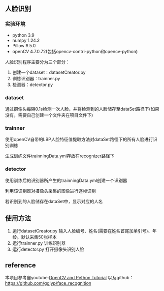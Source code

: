 ## 人脸识别
### 实验环境
- python 3.9
- numpy 1.24.2
- Pillow 9.5.0
- openCV 4.7.0.72(包括opencv-contri-python和opencv-python)

人脸识别程序主要分为三个部分：
1. 创建一个dataset：datasetCreator.py
2. 训练识别器：trainner.py
3. 检测器：detector.py

### dataset
通过摄像头每隔0.1s检测一次人脸，并将检测到的人脸储存至dataSet路径下(如果没有，需要自己创建一个文件夹在项目文件下)

### trainner
使用openCV自带的LBP人脸特征值提取方法对dataSet路径下的所有人脸进行识别训练

生成训练文件trainningData.yml存放在recognizer路径下

### detector
使用训练后的识别器所产生的trainningData.yml创建一个识别器

利用该识别器对摄像头采集的图像进行逐帧识别

若识别到的人脸储存在dataSet中，显示对应的人名

## 使用方法
1. 运行datasetCreator.py 输入人脸编号、姓名(需要在姓名首尾加单引号)、年龄。默认采集50张样本
2. 运行trainner.py 训练识别器
3. 运行detector.py 打开摄像头识别人脸

## reference
本项目参考自youtube:[OpenCV and Python Tutorial](https://www.youtube.com/watch?v=1Jz24sVsLE4&list=PLnjEM1fs09cGGjdCLSue8Kw7GmWDhGlMh)
以及github：https://github.com/ggjyp/face_recognition